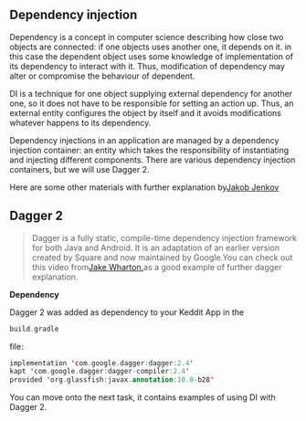 Dependency injection
--------------------

Dependency is a concept in computer science describing how close two objects are connected: if one objects uses another one, it depends on it. in this case the dependent object uses some knowledge of implementation of its dependency to interact with it. Thus, modification of dependency may alter or compromise the behaviour of dependent.

DI is a technique for one object supplying external dependency for another one, so it does not have to be responsible for setting an action up. Thus, an external entity configures the object by itself and it avoids modifications whatever happens to its dependency.

Dependency injections in an application are managed by a dependency injection container: an entity which takes the responsibility of instantiating and injecting different components. There are various dependency injection containers, but we will use Dagger 2.

Here are some other materials with further explanation by[Jakob Jenkov](http://tutorials.jenkov.com/dependency-injection/index.html)

Dagger 2
--------


> Dagger is a fully static, compile-time dependency injection framework for both Java and Android. It is an adaptation of an earlier version created by Square and now maintained by Google.You can check out this video from[Jake Wharton.](https://youtu.be/plK0zyRLIP8)as a good example of further dagger explanation.

 **Dependency** 

Dagger 2 was added as dependency to your Keddit App in the
```kotlin
build.gradle
```      
file:


```kotlin
implementation 'com.google.dagger:dagger:2.4'
kapt 'com.google.dagger:dagger-compiler:2.4'
provided 'org.glassfish:javax.annotation:10.0-b28'
```      
You can move onto the next task, it contains examples of using DI with Dagger 2.

